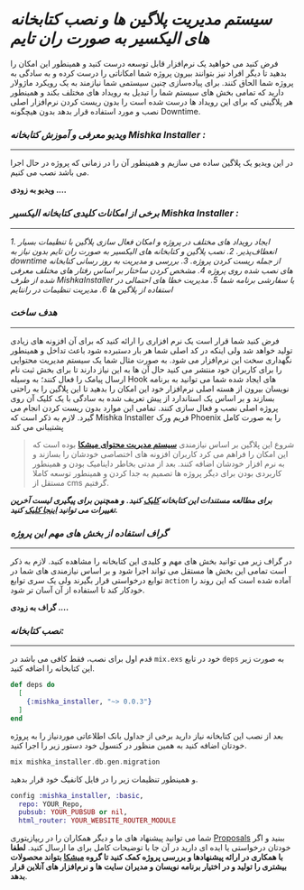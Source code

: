 # _سیستم مدیریت پلاگین ها و نصب کتابخانه های الیکسیر به صورت ران تایم_

فرض کنید می خواهید یک نرم‌افزار قابل توسعه درست کنید و همینطور این امکان را بدهید تا دیگر افراد نیز بتوانند بیرون پروژه شما امکاناتی را درست کرده و به سادگی به پروژه شما الحاق کنند. برای پیاده‌سازی چنین سیستمی شما نیازمند به یک رویکرد ماژولار دارید که تمامی بخش های سیستم شما را تبدیل به رویداد های مختلف بکند و همینطور هر پلاگینی که برای این رویداد ها درست شده است را بدون ریست کردن نرم‌افزار اصلی نصب و مورد استفاده قرار بدهد بدون هیچگونه Downtime.

### _ویدیو معرفی و آموزش کتابخانه Mishka Installer :_

---

در این ویدیو یک پلاگین ساده می سازیم و همینطور آن را در زمانی که پروژه در حال اجرا می باشد نصب می کنیم.

**ویدیو به زودی ....**

### _برخی از امکانات کلیدی کتابخانه الیکسیر Mishka Installer :_

---

_1. ایجاد رویداد های مختلف در پروژه و امکان فعال سازی پلاگین با تنظیمات بسیار انعطاف‌پذیر._
_2. نصب پلاگین و کتابخانه های الیکسیر به صورت ران تایم بدون نیاز به downtime از جمله ریست کردن پروژه._
_3. بررسی و مدیریت به روز رسانی کتابخانه های نصب شده روی پروژه_
_4. مشخص کردن ساختار بر اساس رفتار های مختلف معرفی شده از طرف MishkaInstaller یا سفارشی برنامه شما_
_5. مدیریت خطا های احتمالی در استفاده از پلاگین ها_
_6. مدیریت تنظیمات در رانتایم_

### _هدف ساخت_

---

فرض کنید شما قرار است یک نرم افزاری را ارائه کنید که برای آن افزونه های زیادی تولید خواهد شد ولی اینکه در کد اصلی شما هر بار دستبرده شود باعث تداخل و همینطور نگهداری سخت این نرم‌افزار می شود. به صورت مثال شما یک سیستم مدیریت محتوایی را برای کاربران خود منتشر می کنید حال آن ها به این نیاز دارند تا برای بخش ثبت نام ارسال پیامک را فعال کنند؛ به وسیله Hook های ایجاد شده شما می توانید به برنامه نویسان بیرون از هسته اصلی نرم‌افزار خود این امکان را بدهید تا این پلاگین را به راحتی بسازند و بر اساس یک استاندارد از پیش تعریف شده به سادگی با یک کلیک آن روی پروژه اصلی نصب و فعال سازی کنند. تمامی این موارد بدون ریست کردن انجام می گیرد.
لازم به ذکر است که Mishka Installer فریم ورک Phoenix را به صورت کامل پشتیبانی می کند

> شروع این پلاگین بر اساس نیازمندی [**سیستم مدیریت محتوای میشکا**](https://github.com/mishka-group/mishka-cms) بوده است که این امکان را فراهم می کرد کاربران افزونه های اختصاصی خودشان را بسازند و به نرم افزار خودشان اضافه کنند. بعد از مدتی بخاطر داینامیک بودن و همینطور کاربردی بودن برای دیگر پروژه ها تصمیم به جدا کردن و همینطور توسعه کاملا مستقل از cms گرفتیم.

**_برای مطالعه مستندات این کتابخانه [کلیک](https://hexdocs.pm/mishka_installer/) کنید._** **_و همچنین برای پیگیری لیست آخرین تغییرات می توانید [اینجا کلیک](https://github.com/mishka-group/mishka_installer/blob/master/CHANGELOG.md) کنید._**

### _گراف استفاده از بخش های مهم این پروژه_

---

در گراف زیر می توانید بخش های مهم و کلیدی این کتابخانه را مشاهده کنید. لازم به ذکر است تمامی این بخش ها مستقل می تواند اجرا شود و بر اساس نیازمندی های شما در توابع درخواستی قرار بگیرند ولی یک سری توابع `action` آماده شده است که این روند را خودکار کند تا استفاده از آن آسان تر شود.

**گراف به زودی ....**

### _نصب کتابخانه:_

---

قدم اول برای نصب، فقط کافی می باشد در `mix.exs` خود در تابع `deps` به صورت زیر این کتابخانه را اضافه کنید.

```elixir
def deps do
  [
    {:mishka_installer, "~> 0.0.3"}
  ]
end
```

بعد از نصب این کتابخانه نیاز دارید برخی از جداول بانک اطلاعاتی موردنیاز را به پروژه خودتان اضافه کنید به همین منظور در کنسول خود دستور زیر را اجرا کنید.

```elixir
mix mishka_installer.db.gen.migration
```

و همینطور تنظیمات زیر را در فایل کانفیگ خود قرار بدهید.

```elixir
config :mishka_installer, :basic,
  repo: YOUR_Repo,
  pubsub: YOUR_PUBSUB or nil,
  html_router: YOUR_WEBSITE_ROUTER_MODULE
```

شما می توانید پیشنهاد های ما و دیگر همکاران را در ریپازیتوری [Proposals](https://github.com/mishka-group/Proposals) ببنید و اگر خودتان درخواستی یا ایده ای دارید در آن جا با توضیحات کامل برای ما ارسال کنید. **لطفا با همکاری در ارائه پیشنهادها و بررسی پروژه کمک کنید تا گروه [میشکا](https://github.com/mishka-group) بتواند محصولات بیشتری را تولید و در اختیار برنامه نویسان و مدیران سایت ها و نرم‌افزار های آنلاین قرار بدهد**.
